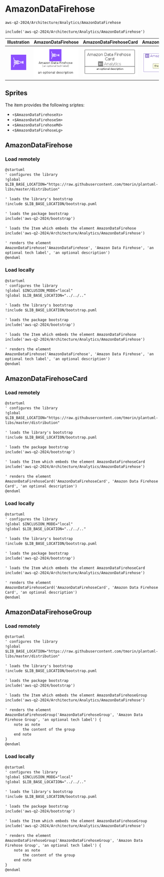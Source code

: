 # AmazonDataFirehose


```text
aws-q2-2024/Architecture/Analytics/AmazonDataFirehose
```

```text
include('aws-q2-2024/Architecture/Analytics/AmazonDataFirehose')
```



| Illustration | AmazonDataFirehose | AmazonDataFirehoseCard | AmazonDataFirehoseGroup |
| :---: | :---: | :---: | :---: |
| ![illustration for Illustration](../../../aws-q2-2024/Architecture/Analytics/AmazonDataFirehose.png) | ![illustration for AmazonDataFirehose](../../../aws-q2-2024/Architecture/Analytics/AmazonDataFirehose.Local.png) | ![illustration for AmazonDataFirehoseCard](../../../aws-q2-2024/Architecture/Analytics/AmazonDataFirehoseCard.Local.png) | ![illustration for AmazonDataFirehoseGroup](../../../aws-q2-2024/Architecture/Analytics/AmazonDataFirehoseGroup.Local.png) |



## Sprites
The item provides the following sriptes:

- `<$AmazonDataFirehoseXs>`
- `<$AmazonDataFirehoseSm>`
- `<$AmazonDataFirehoseMd>`
- `<$AmazonDataFirehoseLg>`





## AmazonDataFirehose

### Load remotely
```plantuml
@startuml
' configures the library
!global $LIB_BASE_LOCATION="https://raw.githubusercontent.com/tmorin/plantuml-libs/master/distribution"

' loads the library's bootstrap
!include $LIB_BASE_LOCATION/bootstrap.puml

' loads the package bootstrap
include('aws-q2-2024/bootstrap')

' loads the Item which embeds the element AmazonDataFirehose
include('aws-q2-2024/Architecture/Analytics/AmazonDataFirehose')

' renders the element
AmazonDataFirehose('AmazonDataFirehose', 'Amazon Data Firehose', 'an optional tech label', 'an optional description')
@enduml
```

### Load locally
```plantuml
@startuml
' configures the library
!global $INCLUSION_MODE="local"
!global $LIB_BASE_LOCATION="../../.."

' loads the library's bootstrap
!include $LIB_BASE_LOCATION/bootstrap.puml

' loads the package bootstrap
include('aws-q2-2024/bootstrap')

' loads the Item which embeds the element AmazonDataFirehose
include('aws-q2-2024/Architecture/Analytics/AmazonDataFirehose')

' renders the element
AmazonDataFirehose('AmazonDataFirehose', 'Amazon Data Firehose', 'an optional tech label', 'an optional description')
@enduml
```

## AmazonDataFirehoseCard

### Load remotely
```plantuml
@startuml
' configures the library
!global $LIB_BASE_LOCATION="https://raw.githubusercontent.com/tmorin/plantuml-libs/master/distribution"

' loads the library's bootstrap
!include $LIB_BASE_LOCATION/bootstrap.puml

' loads the package bootstrap
include('aws-q2-2024/bootstrap')

' loads the Item which embeds the element AmazonDataFirehoseCard
include('aws-q2-2024/Architecture/Analytics/AmazonDataFirehose')

' renders the element
AmazonDataFirehoseCard('AmazonDataFirehoseCard', 'Amazon Data Firehose Card', 'an optional description')
@enduml
```

### Load locally
```plantuml
@startuml
' configures the library
!global $INCLUSION_MODE="local"
!global $LIB_BASE_LOCATION="../../.."

' loads the library's bootstrap
!include $LIB_BASE_LOCATION/bootstrap.puml

' loads the package bootstrap
include('aws-q2-2024/bootstrap')

' loads the Item which embeds the element AmazonDataFirehoseCard
include('aws-q2-2024/Architecture/Analytics/AmazonDataFirehose')

' renders the element
AmazonDataFirehoseCard('AmazonDataFirehoseCard', 'Amazon Data Firehose Card', 'an optional description')
@enduml
```

## AmazonDataFirehoseGroup

### Load remotely
```plantuml
@startuml
' configures the library
!global $LIB_BASE_LOCATION="https://raw.githubusercontent.com/tmorin/plantuml-libs/master/distribution"

' loads the library's bootstrap
!include $LIB_BASE_LOCATION/bootstrap.puml

' loads the package bootstrap
include('aws-q2-2024/bootstrap')

' loads the Item which embeds the element AmazonDataFirehoseGroup
include('aws-q2-2024/Architecture/Analytics/AmazonDataFirehose')

' renders the element
AmazonDataFirehoseGroup('AmazonDataFirehoseGroup', 'Amazon Data Firehose Group', 'an optional tech label') {
    note as note
        the content of the group
    end note
}
@enduml
```

### Load locally
```plantuml
@startuml
' configures the library
!global $INCLUSION_MODE="local"
!global $LIB_BASE_LOCATION="../../.."

' loads the library's bootstrap
!include $LIB_BASE_LOCATION/bootstrap.puml

' loads the package bootstrap
include('aws-q2-2024/bootstrap')

' loads the Item which embeds the element AmazonDataFirehoseGroup
include('aws-q2-2024/Architecture/Analytics/AmazonDataFirehose')

' renders the element
AmazonDataFirehoseGroup('AmazonDataFirehoseGroup', 'Amazon Data Firehose Group', 'an optional tech label') {
    note as note
        the content of the group
    end note
}
@enduml
```

